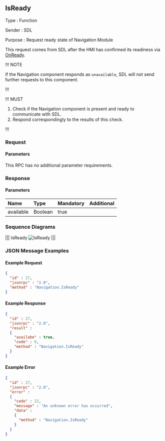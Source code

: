 ## IsReady

Type
: Function

Sender
: SDL

Purpose
: Request ready state of Navigation Module

This request comes from SDL after the HMI has confirmed its readiness via [OnReady](../../basiccommunication/onready).

!!! NOTE

If the Navigation component responds as `unavailable`, SDL will not send further requests to this component.

!!!

!!! MUST

  1. Check if the Navigation component is present and ready to communicate with SDL.
  2. Respond correspondingly to the results of this check.

!!!

### Request

#### Parameters

This RPC has no additional parameter requirements.

### Response

#### Parameters

|Name|Type|Mandatory|Additional|
|:---|:---|:--------|:---------|
|available|Boolean|true||

### Sequence Diagrams
|||
IsReady
![IsReady](./assets/IsReady.png)
|||

### JSON Message Examples

#### Example Request

```json
{
  "id" : 27,
  "jsonrpc" : "2.0",
  "method" : "Navigation.IsReady"
}
```

#### Example Response

```json
{
  "id" : 27,
  "jsonrpc" : "2.0",
  "result" :
  {
    "availabe" : true,
    "code" : 0,
    "method" : "Navigation.IsReady"
  }
}
```

#### Example Error

```json
{
  "id" : 27,
  "jsonrpc" : "2.0",
  "error" :
  {
    "code" : 22,
    "message" : "An unknown error has occurred",
    "data" :
    {
      "method" : "Navigation.IsReady"
    }
  }
}
```
